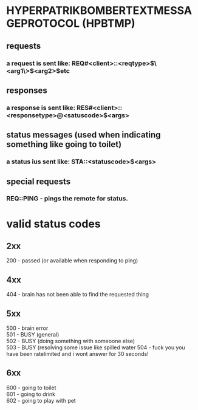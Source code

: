 # HYPERPATRIKBOMBERTEXTMESSAGEPROTOCOL (HPBTMP)

## requests
### a request is sent like: REQ#\<client\>::\<reqtype\>$\<arg1\>$\<arg2\>$etc
## responses
### a response is sent like: RES#\<client\>::\<responsetype\>@\<satuscode\>$\<args\>
## status messages (used when indicating something like going to toilet)
### a status ius sent like: STA::\<statuscode\>$\<args\>

## special requests
### REQ::PING - pings the remote for status.

# valid status codes
## 2xx
200 - passed (or available when responding to ping)
## 4xx
404 - brain has not been able to find the requested thing
## 5xx
500 - brain error<br>
501 - BUSY (general)<br>
502 - BUSY (doing something with someoone else)<br>
503 - BUSY (resolving some issue like spilled water
504 - fuck you you have been ratelimited and i wont answer for 30 seconds!
## 6xx
600 - going to toilet<br>
601 - going to drink<br>
602 - going to play with pet
